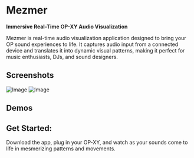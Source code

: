 # Mezmer

**Immersive Real-Time OP-XY Audio Visualization**

Mezmer is real-time audio visualization application designed to bring your OP sound experiences to life. It captures audio input from a connected device and translates it into dynamic visual patterns, making it perfect for music enthusiasts, DJs, and sound designers.

## Screenshots
![Image](/assets/images/sn1.png)
![Image](/assets/images/sn.png)


## Demos

## Get Started:
Download the app, plug in your OP-XY, and watch as your sounds come to life in mesmerizing patterns and movements.